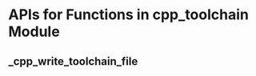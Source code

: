 APIs for Functions in cpp_toolchain Module
==========================================




_cpp_write_toolchain_file
-------------------------
